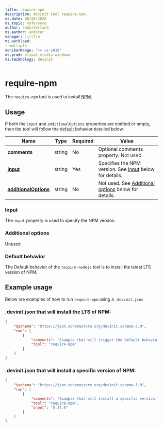 ```yaml
---
title: require-npm
description: devinit tool require-npm.
ms.date: 08/28/2020
ms.topic: reference
author: andysterland
ms.author: andster
manager: jillfra
ms.workload:
- multiple
monikerRange: ">= vs-2019"
ms.prod: visual-studio-windows
ms.technology: devinit
---
```

# require-npm

The `require-npm` tool is used to install [NPM](https://www.npmjs.com/).

## Usage

If both the `input` and `additionalOptions` properties are omitted or empty, then the tool will follow the [default](#default-behavior) behavior detailed below.

| Name                                             | Type   | Required | Value                                                                                       |
|--------------------------------------------------|--------|----------|---------------------------------------------------------------------------------------------|
| **comments**                                     | string | No       | Optional comments property. Not used.                                                       |
| [**input**](#input)                              | string | Yes      | Specifies the NPM version. See [Input](#input) below for details.                           |
| [**additionalOptions**](#additional-options)     | string | No       | Not used. See [Additional options](#additional-options) below for details.                  |

### Input

The `input` property is used to specify the NPM version.

### Additional options

Unused.

### Default behavior

The Default behavior of the `require-nodejs` tool is to install the latest LTS version of NPM.

## Example usage
Below are examples of how to run `require-npm` using a `.devinit.json`. 

### .devinit.json that will install the LTS of NPM:
```json
{
    "$schema": "https://json.schemastore.org/devinit.schema-3.0",
    "run": [
        {
            "comments": "Example that will trigger the Default behavior of installing latest LTS of NPM.",
            "tool": "require-npm"
        }
    ]
}
```

### .devinit.json that will install a specific version of NPM:
```json
{
    "$schema": "https://json.schemastore.org/devinit.schema-3.0",
    "run": [
        {
            "comments": "Example that will install a specific version.",
            "tool": "require-npm",
            "input": "6.14.6"
        }
    ]
}
```